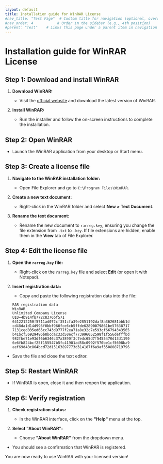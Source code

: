 ```yaml
---
layout: default
title: Installation guide for WinRAR License
#nav_title: "Test Page"  # Custom title for navigation (optional, overrides 'title')
#nav_order: 4           # Order in the sidebar (e.g., 4th position)
#parent: "Test"    # Links this page under a parent item in navigation
---
```


# Installation guide for WinRAR License

## Step 1: Download and install WinRAR

1. **Download WinRAR:**
   - Visit the [official website](https://www.win-rar.com/download.html) and download the latest version of WinRAR.

2. **Install WinRAR:**
   - Run the installer and follow the on-screen instructions to complete the installation.

## Step 2: Open WinRAR

- Launch the WinRAR application from your desktop or Start menu.

## Step 3: Create a license file

1. **Navigate to the WinRAR installation folder:**
   - Open File Explorer and go to `C:\Program Files\WinRAR`.

2. **Create a new text document:**
   - Right-click in the WinRAR folder and select **New > Text Document**.

3. **Rename the text document:**
   - Rename the new document to `rarreg.key`, ensuring you change the file extension from `.txt` to `.key`. If file extensions are hidden, enable them in the **View** tab of File Explorer.

## Step 4: Edit the license file

1. **Open the `rarreg.key` file:**
   - Right-click on the `rarreg.key` file and select **Edit** (or open it with Notepad).

2. **Insert registration data:**
   - Copy and paste the following registration data into the file:

    ```
    RAR registration data
    WinRAR
    Unlimited Company License
    UID=4b914fb772c8376bf571
    6412212250f5711ad072cf351cfa39e2851192daf8a362681bbb1d
    cd48da1d14d995f0bbf960fce6cb5ffde62890079861be57638717
    7131ced835ed65cc743d9777f2ea71a8e32c7e593cf66794343565
    b41bcf56929486b8bcdac33d50ecf773996052598f1f556defffbd
    982fbe71e93df6b6346c37a3890f3c7edc65d7f5455470d13d1190
    6e6fb824bcf25f155547b5fc41901ad58c0992f570be1cf5608ba9
    aef69d48c864bcd72d15163897773d314187f6a9af350808719796
    ```

- Save the file and close the text editor.

## Step 5: Restart WinRAR

- If WinRAR is open, close it and then reopen the application.

## Step 6: Verify registration

1. **Check registration status:**
   - In the WinRAR interface, click on the **"Help"** menu at the top.

2. **Select "About WinRAR":**
   - Choose **"About WinRAR"** from the dropdown menu.

- You should see a confirmation that WinRAR is registered.

You are now ready to use WinRAR with your licensed version!
